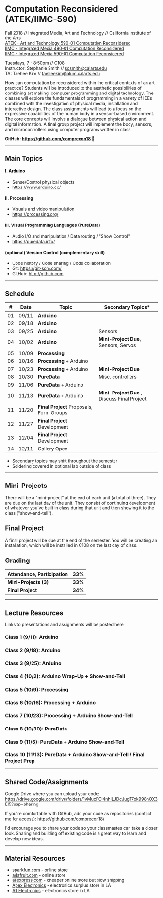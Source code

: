 # Computation Reconsidered (ATEK/IIMC-590)

Fall 2018 // Integrated Media, Art and Technology // California Institute of the Arts  
[ATEK - Art and Technology 590-01 Computation Reconsidered](https://catalog.calarts.edu/Lists/Sections/CustomDispForm.aspx?ID=150143&InitialTabId=Ribbon.Read)  
[IIMC - Integrated Media 490-01 Computation Reconsidered](https://catalog.calarts.edu/Lists/Sections/CustomDispForm.aspx?ID=151061&InitialTabId=Ribbon.Read)  
[IIMC - Integrated Media 590-01 Computation Reconsidered](https://catalog.calarts.edu/Lists/Sections/CustomDispForm.aspx?ID=151055&InitialTabId=Ribbon.Read)  


Tuesdays, 7 - 8:50pm // C108  
Instructor: Stephanie Smith // scsmith@calarts.edu  
TA: Taehee Kim // taeheekim@alum.calarts.edu

How can computation be reconsidered within the critical contexts of an art practice? Students will be introduced to the aesthetic possibilities of combining art making, computer programming and digital technology. The classes will explore the fundamentals of programming in a variety of IDEs combined with the investigation of physical media, installation and interactive design. The class assignments will lead to a focus on the expressive capabilities of the human body in a sensor-based environment. The core concepts will involve a dialogue between physical action and digital information. A final group project will implement the body, sensors, and microcontrollers using computer programs written in class.

**GitHub: https://github.com/comprecon18 :eyes:**

----

## Main Topics

#### I. Arduino

- Sense/Control physical objects
- https://www.arduino.cc/  

#### II. Processing

- Visuals and video manipulation
- https://processing.org/  

#### III. Visual Programming Languages (PureData)

- Audio I/O and manipulation / Data routing / "Show Control"
- https://puredata.info/  

#### (optional) Version Control (complementary skill)

- Code history / Code sharing / Code collaboration
- Git: https://git-scm.com/  
- GitHub: http://github.com  

----

## Schedule

| #  | Date  | Topic                                    | Secondary Topics*   | 
| -- | ----- | ---------------------------------------- | ------------------ |
| 01 | 09/11 | **Arduino**          		                |         |
| 02 | 09/18 | **Arduino**                              |  |
| 03 | 09/25 | **Arduino**                              | Sensors |
| 04 | 10/02 | **Arduino**                            | **Mini-Project Due**, Sensors, Servos |
| 05 | 10/09 | **Processing**                           |  |
| 06 | 10/16 | **Processing** + Arduino                 |  |
| 07 | 10/23 | **Processing** + Arduino               | **Mini-Project Due** |
| 08 | 10/30 | **PureData**                    | Misc. controllers |
| 09 | 11/06 | **PureData** + Arduino          |  |
| 10 | 11/13 | **PureData** + Arduino     | **Mini-Project Due** , Discuss Final Project |
| 11 | 11/20 | **Final Project** Proposals, Form Groups |  |
| 12 | 11/27 | **Final Project** Development            |  |
| 13 | 12/04 | **Final Project** Development            |  |
| 14 | 12/11 | Gallery Open                             |  |

  * Secondary topics may shift throughout the semester
  * Soldering covered in optional lab outside of class

----

## Mini-Projects

There will be a "mini-project" at the end of each unit (a total of three). They are due on the last day of the unit. They consist of continuing development of whatever you've built in class during that unit and then showing it to the class ("show-and-tell").

## Final Project

A final project will be due at the end of the semester. You will be creating an installation, which will be installed in C108 on the last day of class.

## Grading

| Attendance, Participation | **33%** |
| -- | -- |
| **Mini-Projects (3)** | **33%** |
| **Final Project** | **34%** |

----

## Lecture Resources
Links to presentations and assignments will be posted here

### Class 1 (9/11): Arduino

### Class 2 (9/18): Arduino

### Class 3 (9/25): Arduino

### Class 4 (10/2): Arduino Wrap-Up + Show-and-Tell

### Class 5 (10/9): Processing

### Class 6 (10/16): Processing + Arduino

### Class 7 (10/23): Processing + Arduino Show-and-Tell

### Class 8 (10/30): PureData

### Class 9 (11/6): PureData + Arduino Show-and-Tell

### Class 10 (11/13): PureData + Arduino Show-and-Tell / Final Project Prep


----

## Shared Code/Assignments

Google Drive where you can upload your code:  
https://drive.google.com/drive/folders/1vMucFCi4nhILJDcJugT7xk998hOX3EI5?usp=sharing

If you're comfortable with GitHub, add your code as repositories (contact me for access):
https://github.com/comprecon18/

I'd encourage you to share your code so your classmastes can take a closer look. Sharing and building off existing code is a great way to learn and develop new ideas.

----

## Material Resources
- [sparkfun.com](http://sparkfun.com) - online store  
- [adafruit.com](http://adafruit.com) - online store  
- [aliexpress.com](http://aliexpress.com) - cheaper online store but slow shipping  
- [Apex Electronics](https://www.apexsurplus.com/) - electronics surplus store in LA  
- [All Electronics](https://www.allelectronics.com/) - electronics store in LA  
